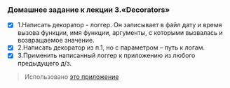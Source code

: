 ### Домашнее задание к лекции 3.«Decorators»
- [x] 1.Написать декоратор - логгер. Он записывает в файл дату и время вызова функции, имя функции, аргументы, с которыми вызвалась и возвращаемое значение.
- [x] 2.Написать декоратор из п.1, но с параметром – путь к логам.
- [x] 3.Применить написанный логгер к приложению из любого предыдущего д/з.
> Использовано [это приложение](https://github.com/fdm1try/hw-superheroes/)